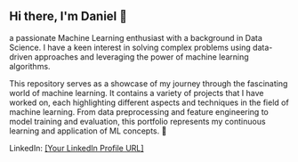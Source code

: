 ## Hi there, I'm Daniel 👋

a passionate Machine Learning enthusiast with a background in Data Science. I have a keen interest in solving complex problems using data-driven approaches and leveraging the power of machine learning algorithms.

This repository serves as a showcase of my journey through the fascinating world of machine learning. It contains a variety of projects that I have worked on, each highlighting different aspects and techniques in the field of machine learning. From data preprocessing and feature engineering to model training and evaluation, this portfolio represents my continuous learning and application of ML concepts. 🚀


LinkedIn: [[Your LinkedIn Profile URL]](https://www.linkedin.com/in/danieltar18/)


